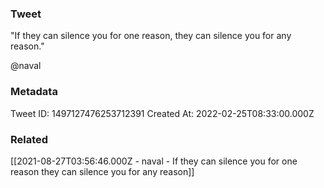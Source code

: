 ### Tweet
"If they can silence you for one reason, they can silence you for any reason."

@naval

### Metadata
Tweet ID: 1497127476253712391
Created At: 2022-02-25T08:33:00.000Z

### Related
[[2021-08-27T03:56:46.000Z - naval - If they can silence you for one reason they can silence you for any reason]]

